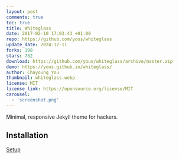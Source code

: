 ```yaml
---
layout: post
comments: true
toc: true
title: Whiteglass
date: 2017-02-10 17:03:43 +01:00
repo: https://github.com/yous/whiteglass
update_date: 2024-12-11
forks: 198
stars: 732
download: https://github.com/yous/whiteglass/archive/master.zip
demo: https://yous.github.io/whiteglass/
author: Chayoung You
thumbnail: whiteglass.webp
license: MIT
license_link: https://opensource.org/license/MIT
carousel:
  - 'screenshot.png'
---
```


Minimal, responsive Jekyll theme for hackers.

## Installation

[Setup](https://github.com/yous/whiteglass/blob/master/README.md)
